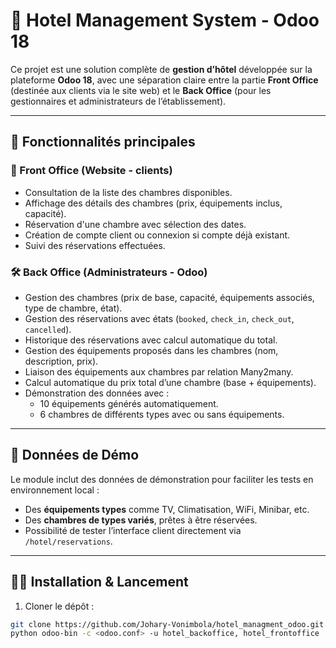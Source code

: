 # 🏨 Hotel Management System - Odoo 18

Ce projet est une solution complète de **gestion d’hôtel** développée sur la plateforme **Odoo 18**, avec une séparation claire entre la partie **Front Office** (destinée aux clients via le site web) et le **Back Office** (pour les gestionnaires et administrateurs de l’établissement).

---


## 📌 Fonctionnalités principales

### 🧾 Front Office (Website - clients)

- Consultation de la liste des chambres disponibles.
- Affichage des détails des chambres (prix, équipements inclus, capacité).
- Réservation d'une chambre avec sélection des dates.
- Création de compte client ou connexion si compte déjà existant.
- Suivi des réservations effectuées.

### 🛠️ Back Office (Administrateurs - Odoo)

- Gestion des chambres (prix de base, capacité, équipements associés, type de chambre, état).
- Gestion des réservations avec états (`booked`, `check_in`, `check_out`, `cancelled`).
- Historique des réservations avec calcul automatique du total.
- Gestion des équipements proposés dans les chambres (nom, description, prix).
- Liaison des équipements aux chambres par relation Many2many.
- Calcul automatique du prix total d’une chambre (base + équipements).
- Démonstration des données avec :
  - 10 équipements générés automatiquement.
  - 6 chambres de différents types avec ou sans équipements.

---

## 🧪 Données de Démo

Le module inclut des données de démonstration pour faciliter les tests en environnement local :
- Des **équipements types** comme TV, Climatisation, WiFi, Minibar, etc.
- Des **chambres de types variés**, prêtes à être réservées.
- Possibilité de tester l’interface client directement via `/hotel/reservations`.

---

## 🧑‍💻 Installation & Lancement

1. Cloner le dépôt :
```bash
git clone https://github.com/Johary-Vonimbola/hotel_managment_odoo.git
python odoo-bin -c <odoo.conf> -u hotel_backoffice, hotel_frontoffice
